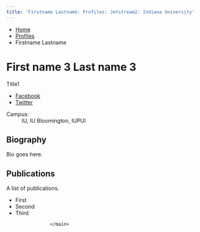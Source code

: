 ```yaml
---
title: 'Firstname Lastname: Profiles: Jetstream2: Indiana University'
---
```


<main class="no-section-nav"><div class="content-top"><div class="section breadcrumbs"><div class="row"><div class="layout"><ul itemscope="itemscope" itemtype="http://schema.org/BreadcrumbList"><li itemprop="itemListElement" itemscope="itemscope" itemtype="http://schema.org/ListItem"><a href="../index.html" itemprop="item"><span itemprop="name">Home</span></a><meta content="1" itemprop="position"/></li><li itemprop="itemListElement" itemscope="itemscope" itemtype="http://schema.org/ListItem"><a href="index.html" itemprop="item"><span itemprop="name">Profiles</span></a><meta content="2" itemprop="position"/></li><li class="current" itemprop="itemListElement" itemscope="itemscope" itemtype="http://schema.org/ListItem"><span itemprop="name">Firstname Lastname</span><meta content="3" itemprop="position"/></li></ul></div></div></div></div><div id="main-content"><div class="section bg-none collapsed" id="content" itemscope="itemscope" itemtype="http://schema.org/Person"><div class="row"><div class="layout"><div class="detail-meta"><h1 class="title" itemprop="name">First name 3 Last name 3</h1><p class="sub-title" itemprop="jobTitle">Title1</p><!-- /.detail-meta --></div><div class="text"><ul class="social inline"><li><a class="icon-facebook" href="https://www.facebook.com/IndianaUniversity">Facebook</a></li><li><a class="icon-twitter" href="https://twitter.com/IndianaUniv">Twitter</a></li></ul><dl class="meta inline"><dt>Campus: </dt><dd>
                                                                                            IU,                                                                                             IU Bloomington,                                                                                             IUPUI                                                                                    </dd></dl></div><!-- /.text --></div><!-- /.layout --></div><!-- /.row --></div><!-- /.profile --><div class="bg-none section"><div class="row"><div class="layout"><h2 class="section-title">Biography</h2><div class="text"><p>Bio goes here.</p></div></div><!-- /.layout --></div></div><div class="bg-gray section"><div class="row"><div class="layout"><h2 class="section-title">Publications</h2><div class="text"><p>A list of publications.</p><ul><li>First</li><li>Second</li><li>Third</li></ul></div></div><!-- /.layout --></div></div></div>
                                
          
    
                    
        
    
            
                    </main>
